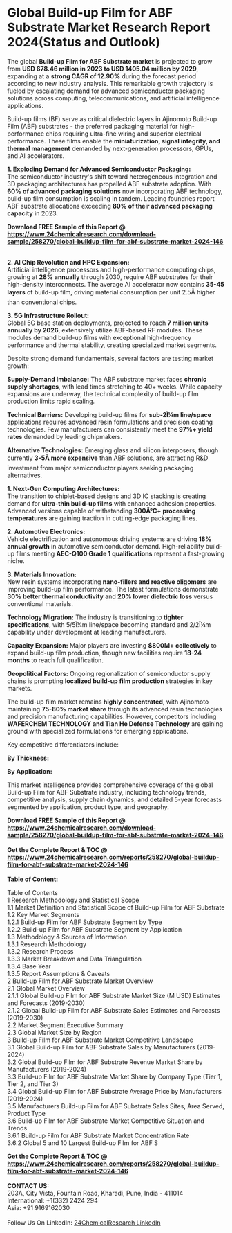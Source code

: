 <h1>Global Build-up Film for ABF Substrate Market Research Report 2024(Status and Outlook)</h1><p>The global <strong>Build-up Film for ABF Substrate market</strong> is projected to grow from <strong>USD 678.46 million in 2023 to USD 1405.04 million by 2029</strong>, expanding at a <strong>strong CAGR of 12.90%</strong> during the forecast period according to new industry analysis. This remarkable growth trajectory is fueled by escalating demand for advanced semiconductor packaging solutions across computing, telecommunications, and artificial intelligence applications.</p><p>Build-up films (BF) serve as critical dielectric layers in Ajinomoto Build-up Film (ABF) substrates - the preferred packaging material for high-performance chips requiring ultra-fine wiring and superior electrical performance. These films enable the <strong>miniaturization, signal integrity, and thermal management</strong> demanded by next-generation processors, GPUs, and AI accelerators.</p><p><strong>1. Exploding Demand for Advanced Semiconductor Packaging:</strong><br>
The semiconductor industry's shift toward heterogeneous integration and 3D packaging architectures has propelled ABF substrate adoption. With <strong>60% of advanced packaging solutions</strong> now incorporating ABF technology, build-up film consumption is scaling in tandem. Leading foundries report ABF substrate allocations exceeding <strong>80% of their advanced packaging capacity</strong> in 2023.</p><div><b>Download FREE Sample of this Report @ 
            <a href="https://www.24chemicalresearch.com/download-sample/258270/global-buildup-film-for-abf-substrate-market-2024-146">
            https://www.24chemicalresearch.com/download-sample/258270/global-buildup-film-for-abf-substrate-market-2024-146</a></b></div><br><p><strong>2. AI Chip Revolution and HPC Expansion:</strong><br>
Artificial intelligence processors and high-performance computing chips, growing at <strong>28% annually</strong> through 2030, require ABF substrates for their high-density interconnects. The average AI accelerator now contains <strong>35-45 layers</strong> of build-up film, driving material consumption per unit 2.5Ã higher than conventional chips.</p><p><strong>3. 5G Infrastructure Rollout:</strong><br>
Global 5G base station deployments, projected to reach <strong>7 million units annually by 2026</strong>, extensively utilize ABF-based RF modules. These modules demand build-up films with exceptional high-frequency performance and thermal stability, creating specialized market segments.</p><p>Despite strong demand fundamentals, several factors are testing market growth:</p><p><strong>Supply-Demand Imbalance:</strong> The ABF substrate market faces <strong>chronic supply shortages</strong>, with lead times stretching to 40+ weeks. While capacity expansions are underway, the technical complexity of build-up film production limits rapid scaling.</p><p><strong>Technical Barriers:</strong> Developing build-up films for <strong>sub-2Î¼m line/space</strong> applications requires advanced resin formulations and precision coating technologies. Few manufacturers can consistently meet the <strong>97%+ yield rates</strong> demanded by leading chipmakers.</p><p><strong>Alternative Technologies:</strong> Emerging glass and silicon interposers, though currently <strong>3-5Ã more expensive</strong> than ABF solutions, are attracting R&amp;D investment from major semiconductor players seeking packaging alternatives.</p><p><strong>1. Next-Gen Computing Architectures:</strong><br>
The transition to chiplet-based designs and 3D IC stacking is creating demand for <strong>ultra-thin build-up films</strong> with enhanced adhesion properties. Advanced versions capable of withstanding <strong>300Â°C+ processing temperatures</strong> are gaining traction in cutting-edge packaging lines.</p><p><strong>2. Automotive Electronics:</strong><br>
Vehicle electrification and autonomous driving systems are driving <strong>18% annual growth</strong> in automotive semiconductor demand. High-reliability build-up films meeting <strong>AEC-Q100 Grade 1 qualifications</strong> represent a fast-growing niche.</p><p><strong>3. Materials Innovation:</strong><br>
New resin systems incorporating <strong>nano-fillers and reactive oligomers</strong> are improving build-up film performance. The latest formulations demonstrate <strong>30% better thermal conductivity</strong> and <strong>20% lower dielectric loss</strong> versus conventional materials.</p><p><strong>Technology Migration:</strong> The industry is transitioning to <strong>tighter specifications</strong>, with 5/5Î¼m line/space becoming standard and 2/2Î¼m capability under development at leading manufacturers.</p><p><strong>Capacity Expansion:</strong> Major players are investing <strong>$800M+ collectively</strong> to expand build-up film production, though new facilities require <strong>18-24 months</strong> to reach full qualification.</p><p><strong>Geopolitical Factors:</strong> Ongoing regionalization of semiconductor supply chains is prompting <strong>localized build-up film production</strong> strategies in key markets.</p><p>The build-up film market remains <strong>highly concentrated</strong>, with Ajinomoto maintaining <strong>75-80% market share</strong> through its advanced resin technologies and precision manufacturing capabilities. However, competitors including <strong>WAFERCHEM TECHNOLOGY and Tian He Defense Technology</strong> are gaining ground with specialized formulations for emerging applications.</p><p>Key competitive differentiators include:</p><p><strong>By Thickness:</strong></p><p><strong>By Application:</strong></p><p>This market intelligence provides comprehensive coverage of the global Build-up Film for ABF Substrate industry, including technology trends, competitive analysis, supply chain dynamics, and detailed 5-year forecasts segmented by application, product type, and geography.</p><div><b>Download FREE Sample of this Report @ 
            <a href="https://www.24chemicalresearch.com/download-sample/258270/global-buildup-film-for-abf-substrate-market-2024-146">
            https://www.24chemicalresearch.com/download-sample/258270/global-buildup-film-for-abf-substrate-market-2024-146</a></b></div><br><div><b>Get the Complete Report & TOC @ 
            <a href="https://www.24chemicalresearch.com/reports/258270/global-buildup-film-for-abf-substrate-market-2024-146">
            https://www.24chemicalresearch.com/reports/258270/global-buildup-film-for-abf-substrate-market-2024-146</a></b></div><br>
            <b>Table of Content:</b><p>Table of Contents<br />
1 Research Methodology and Statistical Scope<br />
1.1 Market Definition and Statistical Scope of Build-up Film for ABF Substrate<br />
1.2 Key Market Segments<br />
1.2.1 Build-up Film for ABF Substrate Segment by Type<br />
1.2.2 Build-up Film for ABF Substrate Segment by Application<br />
1.3 Methodology & Sources of Information<br />
1.3.1 Research Methodology<br />
1.3.2 Research Process<br />
1.3.3 Market Breakdown and Data Triangulation<br />
1.3.4 Base Year<br />
1.3.5 Report Assumptions & Caveats<br />
2 Build-up Film for ABF Substrate Market Overview<br />
2.1 Global Market Overview<br />
2.1.1 Global Build-up Film for ABF Substrate Market Size (M USD) Estimates and Forecasts (2019-2030)<br />
2.1.2 Global Build-up Film for ABF Substrate Sales Estimates and Forecasts (2019-2030)<br />
2.2 Market Segment Executive Summary<br />
2.3 Global Market Size by Region<br />
3 Build-up Film for ABF Substrate Market Competitive Landscape<br />
3.1 Global Build-up Film for ABF Substrate Sales by Manufacturers (2019-2024)<br />
3.2 Global Build-up Film for ABF Substrate Revenue Market Share by Manufacturers (2019-2024)<br />
3.3 Build-up Film for ABF Substrate Market Share by Company Type (Tier 1, Tier 2, and Tier 3)<br />
3.4 Global Build-up Film for ABF Substrate Average Price by Manufacturers (2019-2024)<br />
3.5 Manufacturers Build-up Film for ABF Substrate Sales Sites, Area Served, Product Type<br />
3.6 Build-up Film for ABF Substrate Market Competitive Situation and Trends<br />
3.6.1 Build-up Film for ABF Substrate Market Concentration Rate<br />
3.6.2 Global 5 and 10 Largest Build-up Film for ABF S</p><div><b>Get the Complete Report & TOC @ 
            <a href="https://www.24chemicalresearch.com/reports/258270/global-buildup-film-for-abf-substrate-market-2024-146">
            https://www.24chemicalresearch.com/reports/258270/global-buildup-film-for-abf-substrate-market-2024-146</a></b></div><br><b>CONTACT US:</b><br>
            203A, City Vista, Fountain Road, Kharadi, Pune, India - 411014<br>
            International: +1(332) 2424 294<br>
            Asia: +91 9169162030 <br><br>
            Follow Us On LinkedIn: <a href="https://www.linkedin.com/company/24chemicalresearch/">24ChemicalResearch LinkedIn</a>